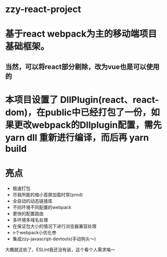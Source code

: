 # zzy-react-project

# 基于react webpack为主的移动端项目基础框架。
## 当然，可以将react部分剔除，改为vue也是可以使用的

# 本项目设置了 DllPlugin(react、react-dom)，在public中已经打包了一份，如果更改webpack的Dllplugin配置，需先 yarn dll 重新进行编译，而后再 yarn build

# 亮点
- 极速打包
- 尽我所能的缩小首屏加载时常(prod)
- 全自动的动态链接库
- 不同环境不同配置的webpack
- 更快的配置路由
- 多环境多域名处理
- 在保证包大小的情况下进行浏览器兼容处理
- n个webpack小优化😎
- 集成zzy-javascript-devtools(手动狗头～)


大概就这些了，ESLint我还没有装，这个看个人需求咯～
